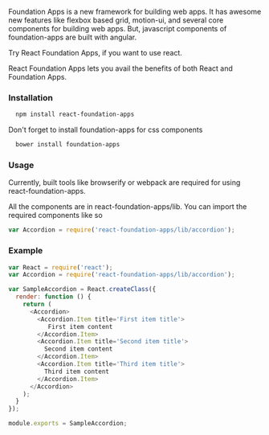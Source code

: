 Foundation Apps is a new framework for building web apps. It has awesome new features like 
flexbox based grid, motion-ui, and several core components for building web apps.
But, javascript components of foundation-apps are built with angular.

Try React Foundation Apps, if you want to use react.

React Foundation Apps lets you avail the benefits of both React and Foundation Apps. 

### Installation

```bash
  npm install react-foundation-apps
```
Don't forget to install foundation-apps for css components
```bash
  bower install foundation-apps
```

### Usage

Currently, built tools like browserify or webpack are required for using react-foundation-apps.

All the components are in react-foundation-apps/lib.
You can import the required components like so

```javascript
var Accordion = require('react-foundation-apps/lib/accordion');
```

### Example

```javascript
var React = require('react');
var Accordion = require('react-foundation-apps/lib/accordion');

var SampleAccordion = React.createClass({
  render: function () {
    return (
      <Accordion>
        <Accordion.Item title='First item title'>
           First item content
        </Accordion.Item>
        <Accordion.Item title='Second item title'>
          Second item content
        </Accordion.Item>
        <Accordion.Item title='Third item title'>
          Third item content
        </Accordion.Item>
      </Accordion>
    );
  }
});

module.exports = SampleAccordion;
```
